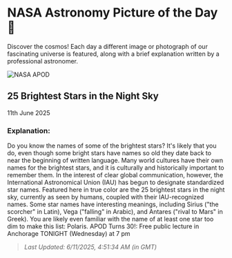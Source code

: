 
  # NASA Astronomy Picture of the Day 🌌

  Discover the cosmos! Each day a different image or photograph of our fascinating universe is featured, along with a brief explanation written by a professional astronomer.

![NASA APOD](https://apod.nasa.gov/apod/image/2506/25BrightestStars_Jittasaiyapan_1500.jpg)

## 25 Brightest Stars in the Night Sky

11th June 2025

### Explanation: 

Do you know the names of some of the brightest stars? It's likely that you do, even though some bright stars have names so old they date back to near the beginning of written language. Many world cultures have their own names for the brightest stars, and it is culturally and historically important to remember them.  In the interest of clear global communication, however, the International Astronomical Union (IAU) has begun to designate standardized star names.  Featured here in true color are the 25 brightest stars in the night sky, currently as seen by humans, coupled with their IAU-recognized names. Some star names have interesting meanings, including Sirius ("the scorcher" in Latin), Vega ("falling" in Arabic), and Antares ("rival to Mars" in Greek). You are likely even familiar with the name of at least one star too dim to make this list: Polaris.    APOD Turns 30!: Free public lecture in Anchorage TONIGHT (Wednesday) at 7 pm

> _Last Updated: 6/11/2025, 4:51:34 AM (in GMT)_
